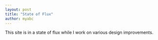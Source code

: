 ```yaml
---
layout: post
title: "State of Flux"
author: myabc
---
```



This site is in a state of flux while I work on various design improvements.
